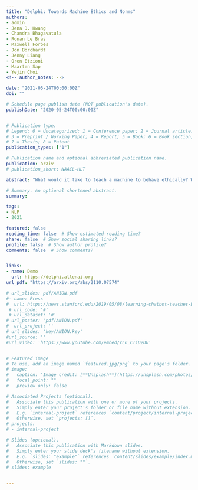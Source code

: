 ```yaml
---
title: "Delphi: Towards Machine Ethics and Norms"
authors:
- admin
- Jena D. Hwang 
- Chandra Bhagavatula 
- Ronan Le Bras
- Maxwell Forbes 
- Jon Borchardt 
- Jenny Liang 
- Oren Etzioni 
- Maarten Sap 
- Yejin Choi
<!-- author_notes: -->

date: "2021-05-24T00:00:00Z"
doi: ""

# Schedule page publish date (NOT publication's date).
publishDate: "2020-05-24T00:00:00Z"


# Publication type.
# Legend: 0 = Uncategorized; 1 = Conference paper; 2 = Journal article;
# 3 = Preprint / Working Paper; 4 = Report; 5 = Book; 6 = Book section;
# 7 = Thesis; 8 = Patent
publication_types: ["1"]

# Publication name and optional abbreviated publication name.
publication: arXiv
# publication_short: NAACL-HLT

abstract: "What would it take to teach a machine to behave ethically? While broad ethical rules may seem straightforward to state (\"thou shalt not kill\"), applying such rules to real-world situations is far more complex. For example, while \"helping a friend\" is generally a good thing to do, \"helping a friend spread fake news\" is not. We identify four underlying challenges towards machine ethics and norms: (1) an understanding of moral precepts and social norms; (2) the ability to perceive real-world situations visually or by reading natural language descriptions; (3) commonsense reasoning to anticipate the outcome of alternative actions in different contexts; (4) most importantly, the ability to make ethical judgments given the interplay between competing values and their grounding in different contexts (e.g., the right to freedom of expression vs. preventing the spread of fake news). Our paper begins to address these questions within the deep learning paradigm. Our prototype model, Delphi, demonstrates strong promise of language-based commonsense moral reasoning, with up to 92.1% accuracy vetted by humans. This is in stark contrast to the zero-shot performance of GPT-3 of 52.3%, which suggests that massive scale alone does not endow pre-trained neural language models with human values. Thus, we present Commonsense Norm Bank, a moral textbook customized for machines, which compiles 1.7M examples of people's ethical judgments on a broad spectrum of everyday situations. In addition to the new resources and baseline performances for future research, our study provides new insights that lead to several important open research questions: differentiating between universal human values and personal values, modeling different moral frameworks, and explainable, consistent approaches to machine ethics."

# Summary. An optional shortened abstract.
summary:

tags:
- NLP
- 2021

featured: false
reading_time: false  # Show estimated reading time?
share: false  # Show social sharing links?
profile: false  # Show author profile?
comments: false  # Show comments?


links:
- name: Demo
  url: https://delphi.allenai.org
url_pdf: "https://arxiv.org/abs/2110.07574"

# url_slides: pdf/ANION.pdf
#- name: Press
#  url: https://news.stanford.edu/2019/05/08/learning-chatbot-teaches-beats-flashcards/
 # url_code: '#'
 # url_dataset: '#'
# url_poster: 'pdf/ANION.pdf'
#  url_project: ''
# url_slides: 'key/ANION.key'
#url_source: ''
#url_video: 'https://www.youtube.com/embed/xL6_CTiD2DU'


# Featured image
# To use, add an image named `featured.jpg/png` to your page's folder.
# image:
#   caption: 'Image credit: [**Unsplash**](https://unsplash.com/photos/pLCdAaMFLTE)'
#   focal_point: ""
#   preview_only: false

# Associated Projects (optional).
#   Associate this publication with one or more of your projects.
#   Simply enter your project's folder or file name without extension.
#   E.g. `internal-project` references `content/project/internal-project/index.md`.
#   Otherwise, set `projects: []`.
# projects:
# - internal-project

# Slides (optional).
#   Associate this publication with Markdown slides.
#   Simply enter your slide deck's filename without extension.
#   E.g. `slides: "example"` references `content/slides/example/index.md`.
#   Otherwise, set `slides: ""`.
# slides: example


---
```



<!-- {{% callout note %}}
Click the *Cite* button above to demo the feature to enable visitors to import publication metadata into their reference management software.
{{% /callout %}}

{{% callout note %}}
Create your slides in Markdown - click the *Slides* button to check out the example.
{{% /callout %}}

Supplementary notes can be added here, including [code, math, and images](https://wowchemy.com/docs/writing-markdown-latex/). -->
